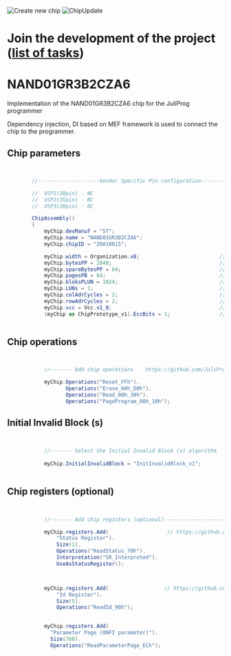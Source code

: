 ![Create new chip](https://github.com/JuliProg/NAND01GR3B2CZA6/workflows/Create%20new%20chip/badge.svg?event=repository_dispatch)
![ChipUpdate](https://github.com/JuliProg/NAND01GR3B2CZA6/workflows/ChipUpdate/badge.svg)
# Join the development of the project ([list of tasks](https://github.com/users/JuliProg/projects/1))


# NAND01GR3B2CZA6
Implementation of the NAND01GR3B2CZA6 chip for the JuliProg programmer

Dependency injection, DI based on MEF framework is used to connect the chip to the programmer.

<section class = "listing">

# Chip parameters

```c#


        //--------------------Vendor Specific Pin configuration---------------------------

        //  VSP1(38pin) - NC    
        //  VSP2(35pin) - NC
        //  VSP3(20pin) - NC

        ChipAssembly()
        {
            myChip.devManuf = "ST";
            myChip.name = "NAND01GR3B2CZA6";
            myChip.chipID = "20A10015";                                 // device ID 

            myChip.width = Organization.x8;                          // chip width (x8 or x16)
            myChip.bytesPP = 2048;                                   // page size in bytes
            myChip.spareBytesPP = 64;                                // size Spare Area in bytes
            myChip.pagesPB = 64;                                     // the number of pages per block 
            myChip.bloksPLUN = 1024;                                 // number of blocks in CE 
            myChip.LUNs = 1;                                         // the amount of CE in the chip
            myChip.colAdrCycles = 2;                                 // cycles for column addressing
            myChip.rowAdrCycles = 2;                                 // cycles for row addressing 
            myChip.vcc = Vcc.v1_8;                                   // supply voltage
            (myChip as ChipPrototype_v1).EccBits = 1;                // required Ecc bits for each 512 bytes
             
```
# Chip operations

```c#


            //------- Add chip operations    https://github.com/JuliProg/Wiki#command-set----------------------------------------------------

            myChip.Operations("Reset_FFh").
                   Operations("Erase_60h_D0h").
                   Operations("Read_00h_30h").
                   Operations("PageProgram_80h_10h");

```
# Initial Invalid Block (s)

```c#

            
            //------- Select the Initial Invalid Block (s) algorithm    https://github.com/JuliProg/Wiki/wiki/Initiate-Invalid-Block-----------
                
            myChip.InitialInvalidBlock = "InitInvalidBlock_v1";
                
```
# Chip registers (optional)

```c#


            //------- Add chip registers (optional)----------------------------------------------------

            myChip.registers.Add(                   // https://github.com/JuliProg/Wiki/wiki/StatusRegister
                "Status Register").
                Size(1).
                Operations("ReadStatus_70h").
                Interpretation("SR_Interpreted").
                UseAsStatusRegister();



            myChip.registers.Add(                  // https://github.com/JuliProg/Wiki/wiki/ID-Register
                "Id Register").     
                Size(5).
                Operations("ReadId_90h");
            

            myChip.registers.Add(
              "Parameter Page (ONFI parameter)").
              Size(768).
              Operations("ReadParameterPage_ECh");

```
</section>






















